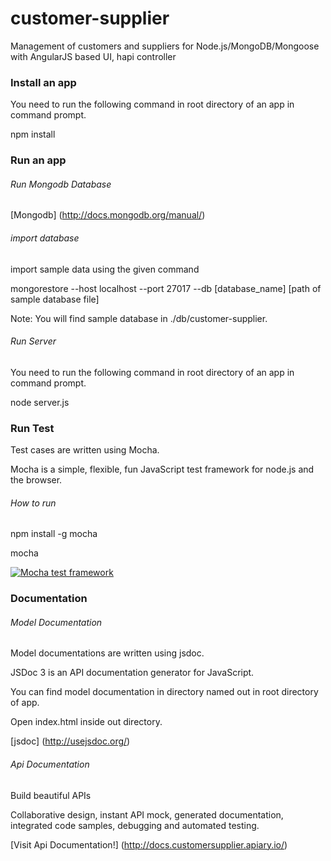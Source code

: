 customer-supplier
=================

Management of customers and suppliers for Node.js/MongoDB/Mongoose with AngularJS based UI, hapi controller

### Install an app

You need to run the following command in root directory of an app in command prompt.

npm install

### Run an app

###### *Run Mongodb Database*

[Mongodb] (http://docs.mongodb.org/manual/)

###### *import database*

import sample data using the given command

mongorestore --host localhost --port 27017 --db [database_name] [path of sample database file]

Note: You will find sample database in ./db/customer-supplier.

###### *Run Server*

You need to run the following command in root directory of an app in command prompt.

node server.js

### Run Test

Test cases are written using Mocha.

Mocha is a simple, flexible, fun JavaScript test framework for node.js and the browser.

###### *How to run*

npm install -g mocha

mocha

 [![Mocha test framework](http://f.cl.ly/items/3l1k0n2A1U3M1I1L210p/Screen%20Shot%202012-02-24%20at%202.21.43%20PM.png)](http://mochajs.org)


### Documentation

###### *Model Documentation*

Model documentations are written using jsdoc.

JSDoc 3 is an API documentation generator for JavaScript.

You can find model documentation in directory named out in root directory of app.

Open index.html inside out directory.

[jsdoc] (http://usejsdoc.org/)

###### *Api Documentation*

Build beautiful APIs

Collaborative design, instant API mock, generated documentation, integrated code samples, debugging and automated testing.

[Visit Api Documentation!] (http://docs.customersupplier.apiary.io/)

